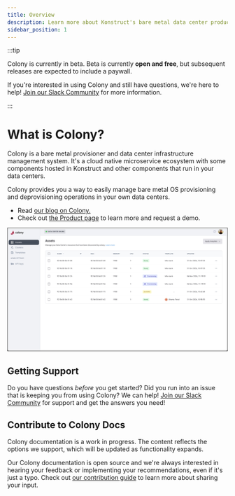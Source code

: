 ```yaml
---
title: Overview
description: Learn more about Konstruct's bare metal data center product
sidebar_position: 1
---
```


:::tip

Colony is currently in beta. Beta is currently **open and free**, but subsequent releases are expected to include a paywall.

If you're interested in using Colony and still have questions, we're here to help!
[Join our Slack Community](https://konstructio.slack.com/) for more information.

:::

# What is Colony?

Colony is a bare metal provisioner and data center infrastructure management system. It's a cloud native microservice ecosystem with some components hosted in Konstruct and other components that run in your data centers.

Colony provides you a way to easily manage bare metal OS provisioning and deprovisioning operations in your own data centers.

- Read [our blog on Colony.](https://blog.konstruct.io/virtual-data-center/)
- Check out [the Product page](https://konstruct.io/colony) to learn more and request a demo.

![Colony UI](./img/colony/colonylanding.png)

## Getting Support

Do you have questions _before_ you get started? Did you run into an issue that is keeping you from using Colony? We can help! [Join our Slack Community](https://konstructio.slack.com/) for support and get the answers you need!

## Contribute to Colony Docs

Colony documentation is a work in progress. The content reflects the options we
support, which will be updated as functionality expands.

Our Colony documentation is open source and we're always interested in hearing your
feedback or implementing your recommendations, even if it's just a typo. Check out [our contribution guide](https://github.com/konstructio/colony-docs/blob/main/CONTRIBUTING.md) to
learn more about sharing your input.
